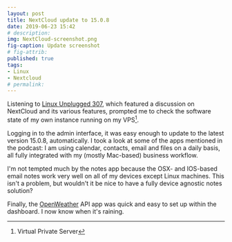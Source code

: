 ```yaml
---
layout: post
title: NextCloud update to 15.0.8
date: 2019-06-23 15:42
# description: 
img: NextCloud-screenshot.png
fig-caption: Update screenshot
# fig-attrib: 
published: true
tags:
- Linux
- Nextcloud
# permalink:
---
```

Listening to [Linux Unplugged 307](https://linuxunplugged.com/307), which featured a discussion on NextCloud and its various features, prompted me to check the software state of my own instance running on my VPS[^VPS].

Logging in to the admin interface, it was easy enough to update to the latest version 15.0.8, automatically. I took a look at some of the apps mentioned in the podcast: I am using calendar, contacts, email and files on a daily basis, all fully integrated with my (mostly Mac-based) business workflow. 

I'm not tempted much by the notes app because the OSX- and IOS-based email notes work very well on all of my devices except Linux machines. This isn't a problem, but wouldn't it be nice to have a fully device agnostic notes solution?

Finally, the [OpenWeather](https://openweathermap.org/) API app was quick and easy to set up within the dashboard. I now know when it's raining.


[^VPS]: Virtual Private Server
